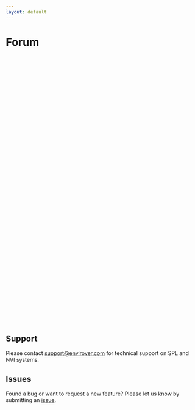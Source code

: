 ```yaml
---
layout: default
---
```


# Forum

<iframe id="forum_embed"
  src="javascript:void(0)"
  scrolling="no"
  frameborder="0"
  width="900"
  height="700">
</iframe>
<script type="text/javascript">
  document.getElementById('forum_embed').src =
     'https://groups.google.com/a/envirover.com/forum/embed/?place=forum/forum'
     + '&showsearch=true&showpopout=true&showtabs=false'
     + '&parenturl=' + encodeURIComponent(window.location.href);
</script>

## Support

Please contact <a href="mailto:support@envirover.com">support@envirover.com</a> for technical support on SPL and NVI systems.

## Issues

Found a bug or want to request a new feature?  Please let us know by submitting an [issue](https://github.com/envirover/support/issues).

